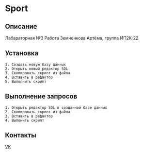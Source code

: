 # Sport

## Описание
Лабараторная №3
Работа Земченкова Артёма, группа ИП2К-22
## Установка

```
1. Создать новую базу данных
2. Открыть новый редактор SQL
3. Скопировать скрипт из файла
4. Вставить в редактор 
5. Выполнить скрипт 
```
## Выполнение запросов 

```
1. Открыть редактор SQL в созданной базе данных 
2. Скопировать скрипт из файла 
3. Вставить в редактор 
4. Выпонить скрипт
```


## Контакты 

[VK](https://vk.com/big_floppa32) 
